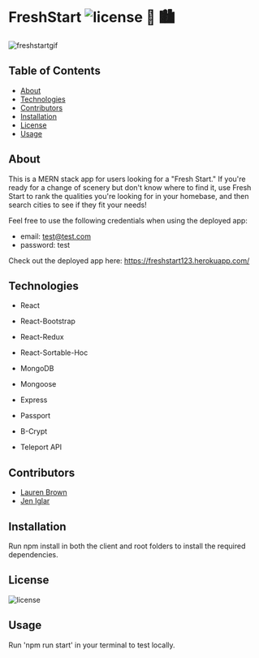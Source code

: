# FreshStart ![license](https://img.shields.io/static/v1?label=License&message=MIT&color=lightgreen) 🌳 🏙

![freshstartgif]()
 ## Table of Contents
  
 - [About](#About)
 - [Technologies](#Technologies)
 - [Contributors](#Contributors)
 - [Installation](#Installation)
 - [License](#License)
 - [Usage](#Usage)

## About

This is a MERN stack app for users looking for a "Fresh Start." If you're ready for a change of scenery but don't know where to find it, use Fresh Start to rank the qualities you're looking for in your homebase, and then search cities to see if they fit your needs!

Feel free to use the following credentials when using the deployed app: 

- email: test@test.com
- password: test

Check out the deployed app here: https://freshstart123.herokuapp.com/

## Technologies

- React
- React-Bootstrap
- React-Redux
- React-Sortable-Hoc

- MongoDB
- Mongoose

- Express
- Passport
- B-Crypt

- Teleport API

## Contributors

- [Lauren Brown](https://github.com/laurenbrown108)
- [Jen Iglar](https://github.com/jeniglar)

## Installation

Run npm install in both the client and root folders to install the required dependencies.

## License

![license](https://img.shields.io/static/v1?label=License&message=MIT&color=lightgreen)

## Usage

Run 'npm run start' in your terminal to test locally.
